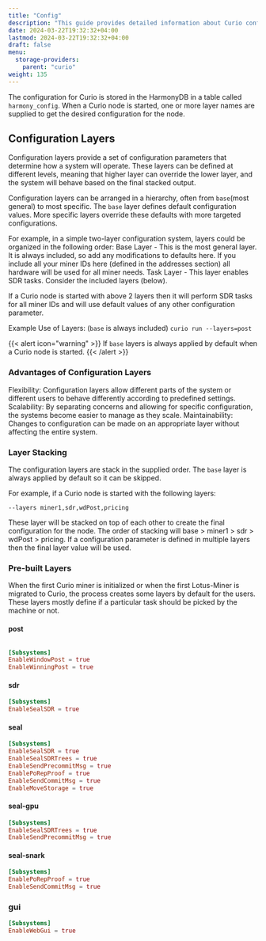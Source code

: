 ```yaml
---
title: "Config"
description: "This guide provides detailed information about Curio configuration"
date: 2024-03-22T19:32:32+04:00
lastmod: 2024-03-22T19:32:32+04:00
draft: false
menu:
  storage-providers:
    parent: "curio"
weight: 135
---
```


The configuration for Curio is stored in the HarmonyDB in a table called `harmony_config`.
When a Curio node is started, one or more layer names are supplied to get the desired configuration for the node.

## Configuration Layers
Configuration layers provide a set of configuration parameters that determine how a system will operate.
These layers can be defined at different levels, meaning that higher layer can override the lower layer, and the system will behave based on the final stacked output.

Configuration layers can be arranged in a hierarchy, often from `base`(most general) to most specific.
The `base` layer defines default configuration values.
More specific layers override these defaults with more targeted configurations.

For example, in a simple two-layer configuration system, layers could be organized in the following order:
Base Layer - This is the most general layer. It is always included, so add any modifications to defaults here. If you include all your miner IDs here (defined in the addresses section) all hardware will be used for all miner needs.
Task Layer - This layer enables SDR tasks. Consider the included layers (below).

If a Curio node is started with above 2 layers then it will perform SDR tasks for all miner IDs and will use default values of any other configuration parameter.

Example Use of Layers:  (`base` is always included)
`curio run --layers=post`

{{< alert icon="warning" >}}
If `base` layers is always applied by default when a Curio node is started.
{{< /alert >}}

### Advantages of Configuration Layers
Flexibility: Configuration layers allow different parts of the system or different users to behave differently according to predefined settings.
Scalability: By separating concerns and allowing for specific configuration, the systems become easier to manage as they scale.
Maintainability: Changes to configuration can be made on an appropriate layer without affecting the entire system.

### Layer Stacking
The configuration layers are stack in the supplied order. The `base` layer is always applied by default so it can be skipped.

For example, if a Curio node is started with the following layers:

```text
--layers miner1,sdr,wdPost,pricing
```

These layer will be stacked on top of each other to create the final configuration for the node.
The order of stacking will base > miner1 > sdr > wdPost > pricing. If a configuration parameter is defined in multiple layers then the final layer value will be used.

### Pre-built Layers
When the first Curio miner is initialized or when the first Lotus-Miner is migrated to Curio, the process creates some layers by default for the users.
These layers mostly define if a particular task should be picked by the machine or not.

#### post

```toml

[Subsystems]
EnableWindowPost = true
EnableWinningPost = true
```


#### sdr

```toml
[Subsystems]
EnableSealSDR = true
```

#### seal

```toml
[Subsystems]
EnableSealSDR = true
EnableSealSDRTrees = true
EnableSendPrecommitMsg = true
EnablePoRepProof = true
EnableSendCommitMsg = true
EnableMoveStorage = true
```

#### seal-gpu

```toml
[Subsystems]
EnableSealSDRTrees = true
EnableSendPrecommitMsg = true
```

#### seal-snark

```toml
[Subsystems]
EnablePoRepProof = true
EnableSendCommitMsg = true
```

### gui

```toml
[Subsystems]
EnableWebGui = true
```
